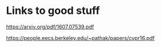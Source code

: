 # Links to good stuff

https://arxiv.org/pdf/1607.07539.pdf

https://people.eecs.berkeley.edu/~pathak/papers/cvpr16.pdf

